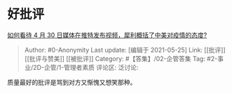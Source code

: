 # 好批评
[如何看待 4 月 30 日媒体在推特发布视频，犀利概括了中美对疫情的态度?](https://www.zhihu.com/question/392222002/answer/1197149315)

> Author: #0-Anonymity
> Last update: [编辑于 2021-05-25]
> Link: [[批评]] [[批评与赞美]] [[被批评]]
> Category: #【答集】/02-企管答集
> Tag: #2-事业/2D-企管/1-管理者素质
> 评论区:
> 泛讨论:

质量最好的批评是骂到对方又惭愧又想笑那种。
